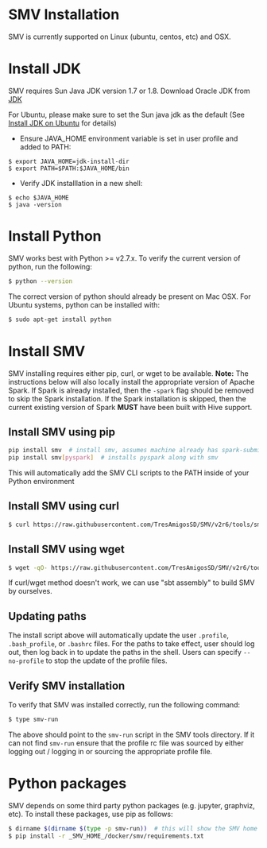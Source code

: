 # SMV Installation

SMV is currently supported on Linux (ubuntu, centos, etc) and OSX.

# Install JDK
SMV requires Sun Java JDK version 1.7 or 1.8.
Download Oracle JDK from [JDK](http://www.oracle.com/technetwork/java/javase/downloads/jdk7-downloads-1880260.html)

For Ubuntu, please make sure to set the Sun java jdk as the default (See [Install JDK on Ubuntu](https://www.digitalocean.com/community/tutorials/how-to-install-java-on-ubuntu-with-apt-get) for details)

* Ensure JAVA_HOME environment variable is set in user profile and added to PATH:
```shell
$ export JAVA_HOME=jdk-install-dir
$ export PATH=$PATH:$JAVA_HOME/bin
```
* Verify JDK installlation in a new shell:
```shell
$ echo $JAVA_HOME
$ java -version
```

# Install Python

SMV works best with Python >= v2.7.x.  To verify the current version of python, run the following:

```bash
$ python --version
```

The correct version of python should already be present on Mac OSX.  For Ubuntu systems, python can be installed with:

```bash
$ sudo apt-get install python
```

# Install SMV

SMV installing requires either pip, curl, or wget to be available.  **Note:** The instructions below will also locally install the appropriate version of Apache Spark.  If Spark is already installed, then the `-spark` flag should be removed to skip the Spark installation.  If the Spark installation is skipped, then the current existing version of Spark **MUST** have been built with Hive support.

## Install SMV using pip

```bash
pip install smv  # install smv, assumes machine already has spark-submit + pyspark available
pip install smv[pyspark]  # installs pyspark along with smv
```

This will automatically add the SMV CLI scripts to the PATH inside of your Python environment

## Install SMV using curl

```bash
$ curl https://raw.githubusercontent.com/TresAmigosSD/SMV/v2r6/tools/smv-install | bash -s -- -spark
```

## Install SMV using wget

```bash
$ wget -qO- https://raw.githubusercontent.com/TresAmigosSD/SMV/v2r6/tools/smv-install | bash -s -- -w -spark
```

If curl/wget method doesn't work, we can use "sbt assembly" to build SMV by ourselves.

## Updating paths

The install script above will automatically update the user `.profile`, `.bash_profile`, or `.bashrc` files.  For the paths to take effect, user should log out, then log back in to update the paths in the shell.
Users can specify `--no-profile` to stop the update of the profile files.

## Verify SMV installation

To verify that SMV was installed correctly, run the following command:

```bash
$ type smv-run
```
The above should point to the `smv-run` script in the SMV tools directory.  If it can not find `smv-run` ensure that the profile rc file was sourced by either logging out / logging in or sourcing the appropriate profile file.

# Python packages

SMV depends on some third party python packages (e.g. jupyter, graphviz, etc).  To install these packages, use pip as follows:

```bash
$ dirname $(dirname $(type -p smv-run))  # this will show the SMV home directory.
$ pip install -r _SMV_HOME_/docker/smv/requirements.txt
```
